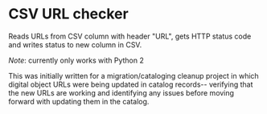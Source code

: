 # CSV URL checker

Reads URLs from CSV column with header "URL", gets HTTP status code and writes status to new column in CSV.

_Note_: currently only works with Python 2

This was initially written for a migration/cataloging cleanup project in which digital object URLs were being updated in catalog records-- verifying that the new URLs are working and identifying any issues before moving forward with updating them in the catalog. 
